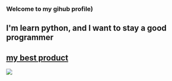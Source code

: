 ### Welcome to my gihub profile)

## I'm learn python, and I want to stay a good programmer

## [my best product](https://github.com/EfimkaFeeD/pygameProject)

![](https://media.discordapp.net/attachments/1058423758781698088/1063127082017767564/Picsart_23-01-12_19-07-18-368.jpg)
